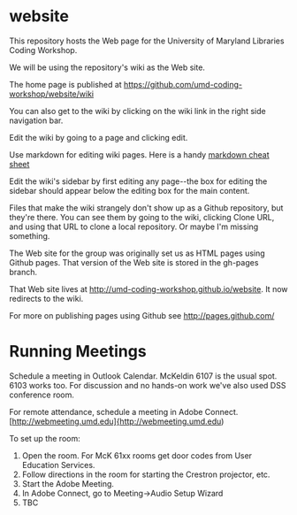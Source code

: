 website
=============================

This repository hosts the Web page for the University of Maryland Libraries Coding Workshop.

We will be using the repository's wiki as the Web site.

The home page is published at https://github.com/umd-coding-workshop/website/wiki 

You can also get to the wiki by clicking on the wiki link in the right side navigation bar.

Edit the wiki by going to a page and clicking edit. 

Use markdown for editing wiki pages. Here is a handy [markdown cheat sheet](https://github.com/adam-p/markdown-here/wiki/Markdown-Cheatsheet)

Edit the wiki's sidebar by first editing any page--the box for editing the sidebar should appear below the editing box for the main content.

Files that make the wiki strangely don't show up as a Github repository, but they're there. You can see them by going to the wiki, clicking Clone URL, and using that URL to clone a local repository. Or maybe I'm missing something.

The Web site for the group was originally set us as HTML pages using Github pages. That version of the Web site is stored in the gh-pages branch.

That Web site lives at http://umd-coding-workshop.github.io/website. It now redirects to the wiki.

For more on publishing pages using Github see http://pages.github.com/

Running Meetings
===================================

Schedule a meeting in Outlook Calendar. McKeldin 6107 is the usual spot. 6103 works too. For discussion and no hands-on work we've also used DSS conference room.

For remote attendance, schedule a meeting in Adobe Connect. [http://webmeeting.umd.edu]{http://webmeeting.umd.edu)

To set up the room:
1. Open the room. For McK 61xx rooms get door codes from User Education Services.
2. Follow directions in the room for starting the Crestron projector, etc.
3. Start the Adobe Meeting. 
4. In Adobe Connect, go to Meeting->Audio Setup Wizard
5. TBC


